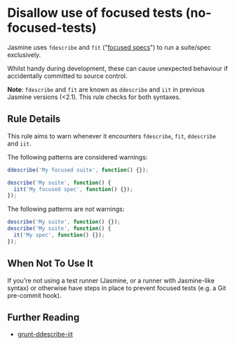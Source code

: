 # Disallow use of focused tests (no-focused-tests)

Jasmine uses `fdescribe` and `fit` ("[focused specs][]") to run a suite/spec
exclusively.

Whilst handy during development, these can cause unexpected behaviour if
accidentally committed to source control.

**Note**: `fdescribe` and `fit` are known as `ddescribe` and `iit` in previous
Jasmine versions (<2.1). This rule checks for both syntaxes.

[focused specs]: http://jasmine.github.io/2.1/focused_specs.html

## Rule Details

This rule aims to warn whenever it encounters `fdescribe`, `fit`, `ddescribe`
and `iit`.

The following patterns are considered warnings:

```js
ddescribe('My focused suite', function() {});

describe('My suite', function() {
  iit('My focused spec', function() {});
});

```

The following patterns are not warnings:

```js
describe('My suite', function() {});
describe('My suite', function() {
  it('My spec', function() {});
});

```

## When Not To Use It

If you're not using a test runner (Jasmine, or a runner with Jasmine-like
syntax) or otherwise have steps in place to prevent focused tests (e.g. a Git
pre-commit hook).

## Further Reading

* [grunt-ddescribe-iit](https://github.com/btford/grunt-ddescribe-iit)
